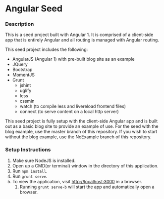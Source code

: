 # Angular Seed

### Description
This is a seed project built with Angular 1. It is comprised of a client-side
app that is entirely Angular and all routing is managed with
Angular routing.

This seed project includes the following:
- AngularJS (Angular 1) with pre-built blog site as an example
- JQuery
- Bootstrap
- MomentJS
- Grunt
   - jshint
   - uglify
   - less
   - cssmin
   - watch (to compile less and livereload frontend files)
   - connect (to serve content on a local http server)

This seed project is fully setup with the client-side Angular app and is built
out as a basic blog site to provide an example of use.
For the seed with the blog example, use the master branch of this repository.
If you wish to start without the blog example, use the NoExample branch of
this repository.

### Setup Instructions
1. Make sure NodeJS is installed.
2. Open up a CMD(or terminal) window in the directory of this application.
3. Run `npm install`.
4. Run `grunt serve`.
5. To view the application, visit [http://localhost:3000](http://localhost:3000) in a browser.
   1. Running `grunt serve-b` will start the app and automatically open a browser.
